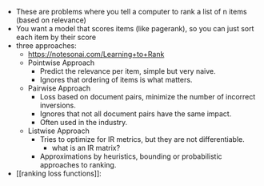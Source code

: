 - These are problems where you tell a computer to rank a list of n items (based on relevance)
- You want a model that scores items (like pagerank), so you can just sort each item by their score
- three approaches:
	- https://notesonai.com/Learning+to+Rank
	- Pointwise Approach
	    - Predict the relevance per item, simple but very naive.
	    - Ignores that ordering of items is what matters.
	- Pairwise Approach
	    - Loss based on document pairs, minimize the number of incorrect inversions.
	    - Ignores that not all document pairs have the same impact.
	    - Often used in the industry.
	- Listwise Approach
	    - Tries to optimize for IR metrics, but they are not differentiable.
		    - what is an IR matrix?
	    - Approximations by heuristics, bounding or probabilistic approaches to ranking.
- [[ranking loss functions]]: